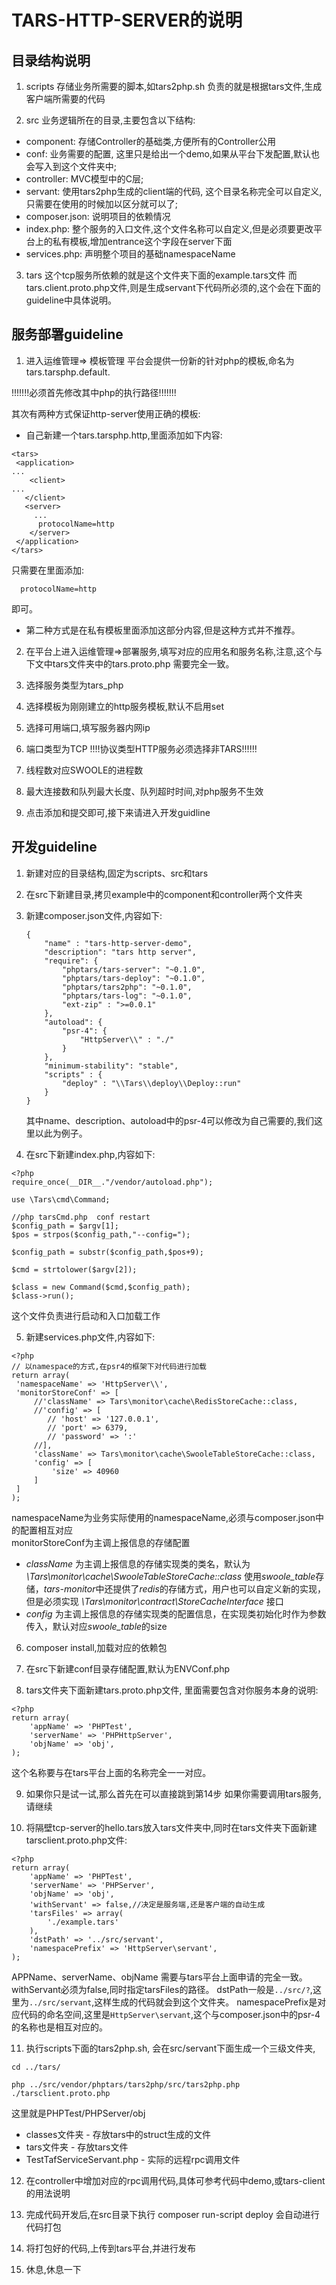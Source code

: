 # TARS-HTTP-SERVER的说明

## 目录结构说明

1. scripts
存储业务所需要的脚本,如tars2php.sh 负责的就是根据tars文件,生成客户端所需要的代码


2. src 
业务逻辑所在的目录,主要包含以下结构:
- component: 存储Controller的基础类,方便所有的Controller公用
- conf: 业务需要的配置, 这里只是给出一个demo,如果从平台下发配置,默认也会写入到这个文件夹中;
- controller: MVC模型中的C层;
- servant: 使用tars2php生成的client端的代码, 这个目录名称完全可以自定义,只需要在使用的时候加以区分就可以了; 
- composer.json: 说明项目的依赖情况
- index.php: 整个服务的入口文件,这个文件名称可以自定义,但是必须要更改平台上的私有模板,增加entrance这个字段在server下面
- services.php: 声明整个项目的基础namespaceName

3. tars
这个tcp服务所依赖的就是这个文件夹下面的example.tars文件 
而tars.client.proto.php文件,则是生成servant下代码所必须的,这个会在下面的guideline中具体说明。

## 服务部署guideline

1. 进入运维管理=> 模板管理
平台会提供一份新的针对php的模板,命名为tars.tarsphp.default. 

!!!!!!!必须首先修改其中php的执行路径!!!!!!!

其次有两种方式保证http-server使用正确的模板:
* 自己新建一个tars.tarsphp.http,里面添加如下内容:

```
<tars>
 <application>
...
    <client>
...
   </client>
   <server>
     ...
      protocolName=http
    </server>
 </application>
</tars>
```

只需要在<server>里面添加:
```
  protocolName=http
```
即可。
* 第二种方式是在私有模板里面添加这部分内容,但是这种方式并不推荐。


2. 在平台上进入运维管理=>部署服务,填写对应的应用名和服务名称,注意,这个与下文中tars文件夹中的tars.proto.php
需要完全一致。

3. 选择服务类型为tars_php

4. 选择模板为刚刚建立的http服务模板,默认不启用set

5. 选择可用端口,填写服务器内网ip

6. 端口类型为TCP
!!!!协议类型HTTP服务必须选择非TARS!!!!!!

7. 线程数对应SWOOLE的进程数

8. 最大连接数和队列最大长度、队列超时时间,对php服务不生效

9. 点击添加和提交即可,接下来请进入开发guidline


## 开发guideline

1. 新建对应的目录结构,固定为scripts、src和tars

2. 在src下新建目录,拷贝example中的component和controller两个文件夹

3. 新建composer.json文件,内容如下:
   ```
   {
       "name" : "tars-http-server-demo",
       "description": "tars http server",
       "require": {
           "phptars/tars-server": "~0.1.0",
           "phptars/tars-deploy": "~0.1.0",
           "phptars/tars2php": "~0.1.0",
           "phptars/tars-log": "~0.1.0",
           "ext-zip" : ">=0.0.1"
       },
       "autoload": {
           "psr-4": {
               "HttpServer\\" : "./"
           }
       },
       "minimum-stability": "stable",
       "scripts" : {
           "deploy" : "\\Tars\\deploy\\Deploy::run"
       }
   }

   ```
   其中name、description、autoload中的psr-4可以修改为自己需要的,我们这里以此为例子。

4. 在src下新建index.php,内容如下:
```
<?php
require_once(__DIR__."/vendor/autoload.php");

use \Tars\cmd\Command;

//php tarsCmd.php  conf restart
$config_path = $argv[1];
$pos = strpos($config_path,"--config=");

$config_path = substr($config_path,$pos+9);

$cmd = strtolower($argv[2]);

$class = new Command($cmd,$config_path);
$class->run();

```
这个文件负责进行启动和入口加载工作

5. 新建services.php文件,内容如下:
```  
<?php  
// 以namespace的方式,在psr4的框架下对代码进行加载  
return array(  
 'namespaceName' => 'HttpServer\\', 
 'monitorStoreConf' => [
	 //'className' => Tars\monitor\cache\RedisStoreCache::class,
	 //'config' => [
		// 'host' => '127.0.0.1',  
		// 'port' => 6379,  
		// 'password' => ':'
	 //],
	 'className' => Tars\monitor\cache\SwooleTableStoreCache::class,
	 'config' => [
		 'size' => 40960
	 ]
 ]
);  
```  
namespaceName为业务实际使用的namespaceName,必须与composer.json中的配置相互对应  
monitorStoreConf为主调上报信息的存储配置
 - *className* 为主调上报信息的存储实现类的类名，默认为 *\Tars\monitor\cache\SwooleTableStoreCache::class*  使用*swoole_table*存储，*tars-monitor*中还提供了*redis*的存储方式，用户也可以自定义新的实现，但是必须实现 *\Tars\monitor\contract\StoreCacheInterface* 接口 
 - *config* 为主调上报信息的存储实现类的配置信息，在实现类初始化时作为参数传入，默认对应*swoole_table*的size

6. composer install,加载对应的依赖包

7. 在src下新建conf目录存储配置,默认为ENVConf.php

8. tars文件夹下面新建tars.proto.php文件, 里面需要包含对你服务本身的说明:
```
<?php
return array(
    'appName' => 'PHPTest',
    'serverName' => 'PHPHttpServer',
    'objName' => 'obj',
);
```
这个名称要与在tars平台上面的名称完全一一对应。



9. 如果你只是试一试,那么首先在可以直接跳到第14步 如果你需要调用tars服务,请继续

10. 将隔壁tcp-server的hello.tars放入tars文件夹中,同时在tars文件夹下面新建tarsclient.proto.php文件:
```
<?php
return array(
    'appName' => 'PHPTest',
    'serverName' => 'PHPServer',
    'objName' => 'obj',
    'withServant' => false,//决定是服务端,还是客户端的自动生成
    'tarsFiles' => array(
        './example.tars'
    ),
    'dstPath' => '../src/servant',
    'namespacePrefix' => 'HttpServer\servant',
);
```

APPName、serverName、objName 需要与tars平台上面申请的完全一致。withServant必须为false,同时指定tarsFiles的路径。
dstPath一般是`../src/?`,这里为`../src/servant`,这样生成的代码就会到这个文件夹。
namespacePrefix是对应代码的命名空间,这里是`HttpServer\servant`,这个与composer.json中的psr-4的名称也是相互对应的。

11. 执行scripts下面的tars2php.sh, 会在src/servant下面生成一个三级文件夹,
```
cd ../tars/

php ../src/vendor/phptars/tars2php/src/tars2php.php ./tarsclient.proto.php
```


这里就是PHPTest/PHPServer/obj 
* classes文件夹 - 存放tars中的struct生成的文件
* tars文件夹 - 存放tars文件
* TestTafServiceServant.php - 实际的远程rpc调用文件


12. 在controller中增加对应的rpc调用代码,具体可参考代码中demo,或tars-client的用法说明

13. 完成代码开发后,在src目录下执行 composer run-script deploy 会自动进行代码打包

14. 将打包好的代码,上传到tars平台,并进行发布

15. 休息,休息一下